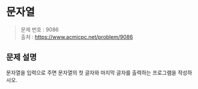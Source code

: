 # 문자열

> 문제 번호 : 9086  
> 출처 : https://www.acmicpc.net/problem/9086

## 문제 설명

<p>문자열을 입력으로 주면 문자열의 첫 글자와 마지막 글자를 출력하는 프로그램을 작성하시오.</p>

